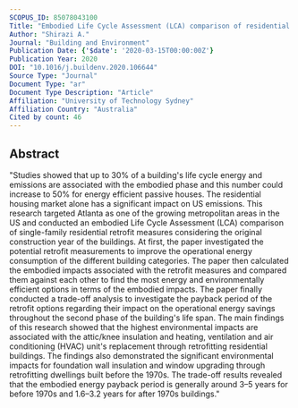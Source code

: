 ```yaml
---
SCOPUS_ID: 85078043100
Title: "Embodied Life Cycle Assessment (LCA) comparison of residential building retrofit measures in Atlanta"
Author: "Shirazi A."
Journal: "Building and Environment"
Publication Date: {'$date': '2020-03-15T00:00:00Z'}
Publication Year: 2020
DOI: "10.1016/j.buildenv.2020.106644"
Source Type: "Journal"
Document Type: "ar"
Document Type Description: "Article"
Affiliation: "University of Technology Sydney"
Affiliation Country: "Australia"
Cited by count: 46
---
```


## Abstract
"Studies showed that up to 30% of a building's life cycle energy and emissions are associated with the embodied phase and this number could increase to 50% for energy efficient passive houses. The residential housing market alone has a significant impact on US emissions. This research targeted Atlanta as one of the growing metropolitan areas in the US and conducted an embodied Life Cycle Assessment (LCA) comparison of single-family residential retrofit measures considering the original construction year of the buildings. At first, the paper investigated the potential retrofit measurements to improve the operational energy consumption of the different building categories. The paper then calculated the embodied impacts associated with the retrofit measures and compared them against each other to find the most energy and environmentally efficient options in terms of the embodied impacts. The paper finally conducted a trade-off analysis to investigate the payback period of the retrofit options regarding their impact on the operational energy savings throughout the second phase of the building's life span. The main findings of this research showed that the highest environmental impacts are associated with the attic/knee insulation and heating, ventilation and air conditioning (HVAC) unit's replacement through retrofitting residential buildings. The findings also demonstrated the significant environmental impacts for foundation wall insulation and window upgrading through retrofitting dwellings built before the 1970s. The trade-off results revealed that the embodied energy payback period is generally around 3–5 years for before 1970s and 1.6–3.2 years for after 1970s buildings."
